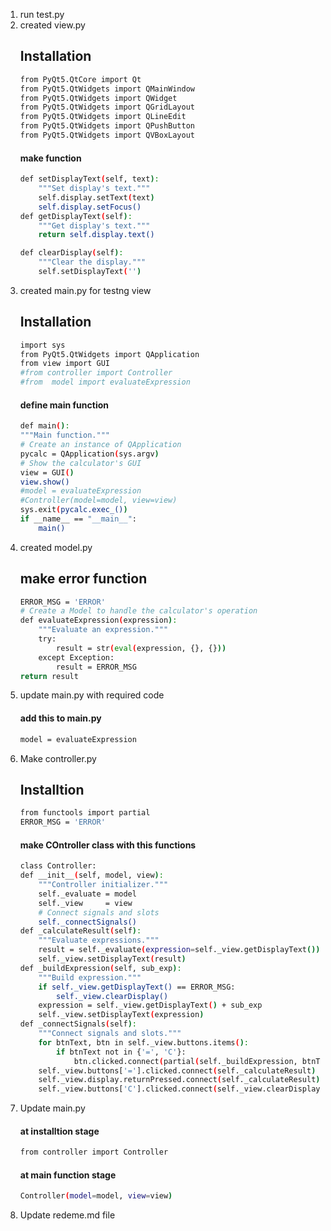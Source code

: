1. run test.py
2. created view.py
    ## Installation
    ```bash
    from PyQt5.QtCore import Qt
    from PyQt5.QtWidgets import QMainWindow
    from PyQt5.QtWidgets import QWidget
    from PyQt5.QtWidgets import QGridLayout
    from PyQt5.QtWidgets import QLineEdit
    from PyQt5.QtWidgets import QPushButton
    from PyQt5.QtWidgets import QVBoxLayout
    ```
    #### make function
    ```bash
    def setDisplayText(self, text):
        """Set display's text."""
        self.display.setText(text)
        self.display.setFocus()
    def getDisplayText(self):
        """Get display's text."""
        return self.display.text()
    
    def clearDisplay(self):
        """Clear the display."""
        self.setDisplayText('')
    ``` 
3. created main.py for testng view
     ## Installation
    ```bash
    import sys
    from PyQt5.QtWidgets import QApplication
    from view import GUI
    #from controller import Controller
    #from  model import evaluateExpression
    ```
    #### define main function  
    ```bash
    def main():
    """Main function."""
    # Create an instance of QApplication
    pycalc = QApplication(sys.argv)
    # Show the calculator's GUI
    view = GUI()
    view.show()
    #model = evaluateExpression
    #Controller(model=model, view=view)
    sys.exit(pycalc.exec_())
    if __name__ == "__main__":
        main()  
    ```
4. created model.py 
    ## make error function
    ``` bash
    ERROR_MSG = 'ERROR'
    # Create a Model to handle the calculator's operation
    def evaluateExpression(expression):
        """Evaluate an expression."""
        try:
            result = str(eval(expression, {}, {})) 
        except Exception:
            result = ERROR_MSG  
    return result
    ```
5. update  main.py with required code
    #### add this to main.py
    ```bash
    model = evaluateExpression
    ```
6. Make controller.py
    ## Installtion
    ```bash 
    from functools import partial
    ERROR_MSG = 'ERROR'
    ```
    #### make COntroller class with this functions
    ```bash
    class Controller:
    def __init__(self, model, view):
        """Controller initializer."""
        self._evaluate = model
        self._view 	   = view
        # Connect signals and slots
        self._connectSignals()
    def _calculateResult(self):
        """Evaluate expressions."""
        result = self._evaluate(expression=self._view.getDisplayText())
        self._view.setDisplayText(result)
    def _buildExpression(self, sub_exp):
        """Build expression."""
        if self._view.getDisplayText() == ERROR_MSG:
            self._view.clearDisplay()
        expression = self._view.getDisplayText() + sub_exp  
        self._view.setDisplayText(expression)
    def _connectSignals(self):
        """Connect signals and slots."""
        for btnText, btn in self._view.buttons.items():
            if btnText not in {'=', 'C'}:
                btn.clicked.connect(partial(self._buildExpression, btnText))
        self._view.buttons['='].clicked.connect(self._calculateResult)
        self._view.display.returnPressed.connect(self._calculateResult)
        self._view.buttons['C'].clicked.connect(self._view.clearDisplay)
    ```
7. Update main.py
    #### at installtion stage
    ```bash
    from controller import Controller
    ```
    #### at main function stage
    ```bash
    Controller(model=model, view=view)
    ```
8. Update redeme.md file
